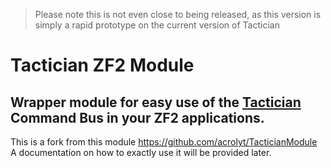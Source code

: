 > Please note this is not even close to being released, as this version is simply a rapid prototype on the current version of Tactician

# Tactician ZF2 Module
## Wrapper module for easy use of the [Tactician](http://tactician.thephpleague.com/) Command Bus in your ZF2 applications.

This is a fork from this module https://github.com/acrolyt/TacticianModule
A documentation on how to exactly use it will be provided later.
